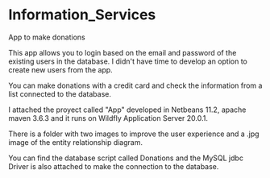 # Information_Services
App to make donations

This app allows you to login based on the email and password of the existing users in the database. I didn't have time to develop an option to create new users from the app.

You can make donations with a credit card and check the information from a list connected to the database.

I attached the proyect called "App" developed in Netbeans 11.2, apache maven 3.6.3 and it runs on Wildfly Application Server 20.0.1.

There is a folder with two images to improve the user experience and a .jpg image of the entity relationship diagram.

You can find the database script called Donations and the MySQL jdbc Driver is also attached to make the connection to the database.
